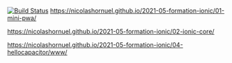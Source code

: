 [![Build Status](https://travis-ci.org/NicolasHORNUEL/2021-05-formation-ionic.svg?branch=main)](https://travis-ci.org/NicolasHORNUEL/2021-05-formation-ionic)
https://nicolashornuel.github.io/2021-05-formation-ionic/01-mini-pwa/

https://nicolashornuel.github.io/2021-05-formation-ionic/02-ionic-core/

https://nicolashornuel.github.io/2021-05-formation-ionic/04-hellocapacitor/www/
